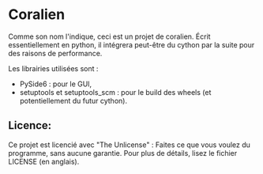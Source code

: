 # Coralien

Comme son nom l'indique, ceci est un projet de coralien.
Écrit essentiellement en python, il intégrera peut-être du cython par la suite pour des raisons de performance.

Les librairies utilisées sont :
 - PySide6 : pour le GUI,
 - setuptools et setuptools_scm : pour le build des wheels (et potentiellement du futur cython).

## Licence:
Ce projet est licencié avec "The Unlicense" : Faites ce que vous voulez du programme, sans aucune garantie. Pour plus de détails, lisez le fichier LICENSE (en anglais).
